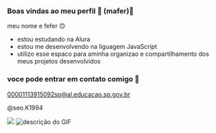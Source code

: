 ### Boas vindas ao meu perfil 🩵 (mafer)🩵

meu nome e fefer 🙃  

- estou estudando na Alura
- estou me desenvolvendo na liguagem JavaScript
- utilizo esse espaco para aminha organizao e compartilhamento dos meus projetos desenvolvidos

### voce pode entrar em contato comigo 📧

00001113915092sp@al.educacao.sp.gov.br

@seo.K1994

![](https://media.tenor.com/nyEQbL17-WAAAAAM/jin-love-jin-kiss.gif) ![descrição do GIF](https://media.tenor.com/OG_aIeIZdJ0AAAAM/toki-onjoji-saki.gif)

